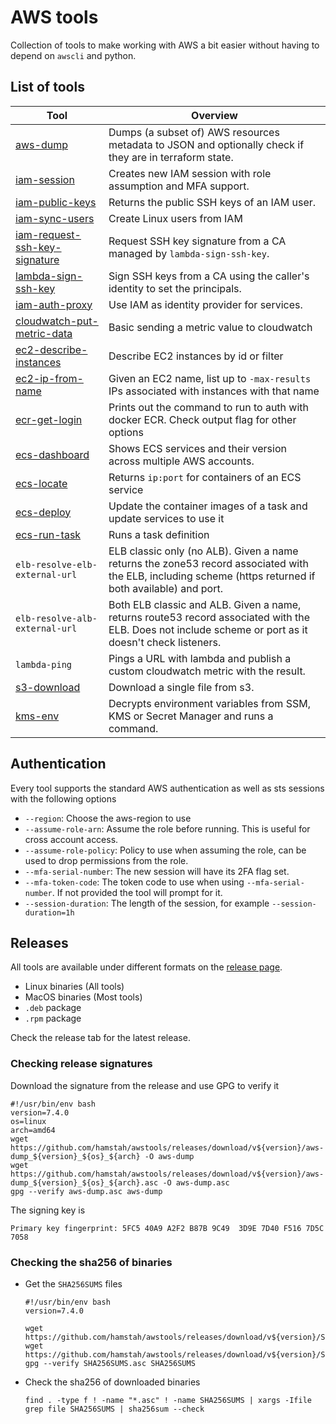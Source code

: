 # AWS tools

Collection of tools to make working with AWS a bit easier without having to depend on `awscli` and python.

## List of tools

| Tool                                                           | Overview                                                                                                        |
|----------------------------------------------------------------|-----------------------------------------------------------------------------------------------------------------|
| [aws-dump](aws/dump)                                           | Dumps (a subset of) AWS resources metadata to JSON and optionally check if they are in terraform state.         |
| [iam-session](iam/session/)                                    | Creates new IAM session with role assumption and MFA support.                                                   |
| [iam-public-keys](iam/public-ssh-keys)                         | Returns the public SSH keys of an IAM user.                                                                     |
| [iam-sync-users](iam/sync-users)                               | Create Linux users from IAM                                                                                     |
| [iam-request-ssh-key-signature](iam/request-ssh-key-signature) | Request SSH key signature from a CA managed by `lambda-sign-ssh-key`.                                           |
| [lambda-sign-ssh-key](lambda/sign-ssh-key)                     | Sign SSH keys from a CA using the caller's identity to set the principals.                                      |
| [iam-auth-proxy](iam/auth-proxy)                               | Use IAM as identity provider for services.                                                                      |
| [cloudwatch-put-metric-data](cloudwatch/put-metric-data)       | Basic sending a metric value to cloudwatch                                                                      |
| [ec2-describe-instances](ec2/describe-instances)               | Describe EC2 instances by id or filter                                                                          |
| [ec2-ip-from-name](ec2/ip-from-name)                           | Given an EC2 name, list up to `-max-results` IPs associated with instances with that name                       |
| [ecr-get-login](ecr/get-login)                                 | Prints out the command to run to auth with docker ECR. Check output flag for other options                      |
| [ecs-dashboard](ecs/dashboard)                                 | Shows ECS services and their version across multiple AWS accounts.                                              |
| [ecs-locate](ecs/locate)                                       | Returns `ip:port` for containers of an ECS service                                                              |
| [ecs-deploy](ecs/deploy)                                       | Update the container images of a task and update services to use it                                             |
| [ecs-run-task](ecs/run-task)                                   | Runs a task definition                                                                                          |
| `elb-resolve-elb-external-url`                                 | ELB classic only (no ALB). Given a name returns the zone53 record associated with the ELB, including scheme (https returned if both available) and port.|
| `elb-resolve-alb-external-url`                                 | Both ELB classic and ALB. Given a name, returns route53 record associated with the ELB. Does not include scheme or port as it doesn't check listeners. |
| `lambda-ping`                                                  | Pings a URL with lambda and publish a custom cloudwatch metric with the result.                                 |
| [s3-download](s3/download)                                     | Download a single file from s3.                                                                                 |
| [kms-env](kms/env/)                                            | Decrypts environment variables from SSM, KMS or Secret Manager and runs a command.                              |

## Authentication

Every tool supports the standard AWS authentication as well as sts sessions with the following options

* `--region`: Choose the aws-region to use
* `--assume-role-arn`: Assume the role before running. This is useful for cross account access.
* `--assume-role-policy`: Policy to use when assuming the role, can be used to drop permissions from the role.
* `--mfa-serial-number`: The new session will have its 2FA flag set.
* `--mfa-token-code`: The token code to use when using `--mfa-serial-number`. If not provided the tool will prompt for it.
* `--session-duration`: The length of the session, for example `--session-duration=1h`

## Releases

All tools are available under different formats on the [release page](https://github.com/hamstah/awstools/releases).
- Linux binaries (All tools)
- MacOS binaries (Most tools)
- `.deb` package
- `.rpm` package

Check the release tab for the latest release.

### Checking release signatures

Download the signature from the release and use GPG to verify it

```
#!/usr/bin/env bash
version=7.4.0
os=linux
arch=amd64
wget https://github.com/hamstah/awstools/releases/download/v${version}/aws-dump_${version}_${os}_${arch} -O aws-dump
wget https://github.com/hamstah/awstools/releases/download/v${version}/aws-dump_${version}_${os}_${arch}.asc -O aws-dump.asc
gpg --verify aws-dump.asc aws-dump
```

The signing key is

```
Primary key fingerprint: 5FC5 40A9 A2F2 B87B 9C49  3D9E 7D40 F516 7D5C 7058
```

### Checking the sha256 of binaries

* Get the `SHA256SUMS` files
  ```
  #!/usr/bin/env bash
  version=7.4.0

  wget https://github.com/hamstah/awstools/releases/download/v${version}/SHA256SUMS
  wget https://github.com/hamstah/awstools/releases/download/v${version}/SHA256SUMS.asc
  gpg --verify SHA256SUMS.asc SHA256SUMS
  ```
* Check the sha256 of downloaded binaries
  ```
  find . -type f ! -name "*.asc" ! -name SHA256SUMS | xargs -Ifile grep file SHA256SUMS | sha256sum --check
  ```
